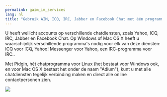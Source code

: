 ```yaml
---
permalink: gaim_im_services
lang: nl
title: "Gebruik AIM, ICQ, IRC, Jabber en Facebook Chat met één programma"
---
```


U heeft wellicht accounts op verschillende chatdiensten, zoals Yahoo, ICQ, IRC, Jabber 
en Facebook Chat. Op Windows of Mac OS X heeft u waarschijnlijk verschillende programma's nodig voor elk van deze diensten: ICQ voor ICQ, Yahoo! Messenger voor Yahoo, een IRC-programma voor IRC..


Met Pidgin, hét chatprogramma voor Linux (het bestaat voor Windows ook, en voor Mac OS X bestaat het onder de naam "Adium"), kunt u met alle chatdiensten tegelijk verbinding maken en direct alle online contactpersonen zien.


<img src="Images/gaim_im_services.png" />




